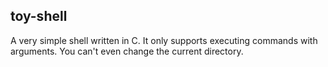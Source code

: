 ## toy-shell

A very simple shell written in C. It only supports executing commands with arguments. You can't even change the current directory.
